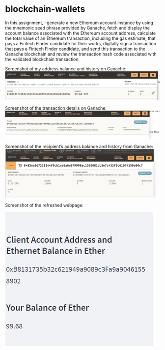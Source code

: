 # blockchain-wallets

 In this assignment,  I generate a new Ethereum account instance by using the mnemonic seed phrase provided by Ganache, fetch and display the account balance associated with the Ethereum account address, calculate the total value of an Ethereum transaction, including the gas estimate, that pays a Fintech Finder candidate for their works, digitally sign a transaction that pays a Fintech Finder candidate, and send this transaction to the Ganache blockchain and review the transaction hash code associated with the validated blockchain transaction.

Screenshot of my address balance and history on Ganache:
![address_balance](addr_bal.png)

Screenshot of the transaction details on Ganache:
![transaction](transaction.png)

Screenshot of the recipient’s address balance and history from Ganache:
![to_address](to_address.png)

Screenshot of the refreshed webpage:

![refreshed](refresh.png)